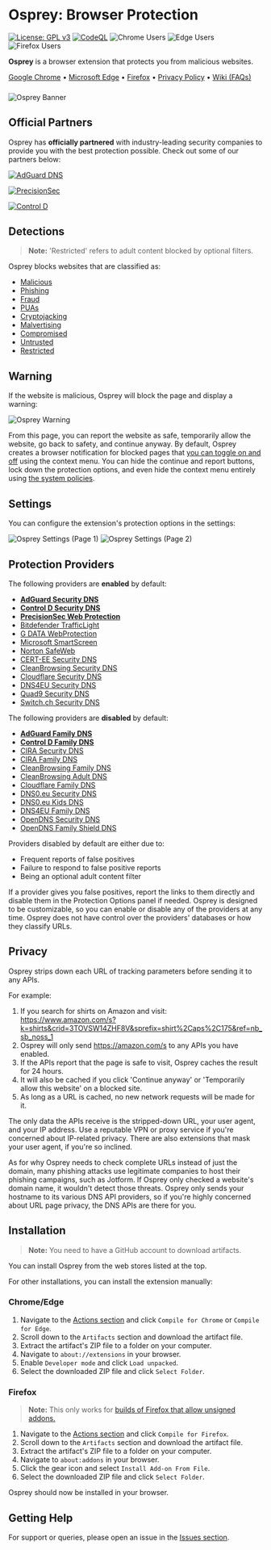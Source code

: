 # Osprey: Browser Protection

[![License: GPL v3](https://img.shields.io/badge/License-GPLv3-blue.svg)](LICENSE)
[![CodeQL](https://github.com/Foulest/Osprey/actions/workflows/github-code-scanning/codeql/badge.svg)](https://github.com/Foulest/Osprey/actions/workflows/github-code-scanning/codeql)
![Chrome Users](https://img.shields.io/chrome-web-store/users/jmnpibhfpmpfjhhkmpadlbgjnbhpjgnd?label=Chrome%20Users&color=00CC00)
![Edge Users](https://img.shields.io/badge/dynamic/json?label=Edge%20Users&color=00CC00&query=%24.activeInstallCount&url=https%3A%2F%2Fmicrosoftedge.microsoft.com%2Faddons%2Fgetproductdetailsbycrxid%2Fnopglhplnghfhpniofkcopmhbjdonlgn)
![Firefox Users](https://img.shields.io/amo/users/osprey-browser-protection?label=Firefox%20Users&color=00CC00)

**Osprey** is a browser extension that protects you from malicious websites.

[Google Chrome](https://chromewebstore.google.com/detail/osprey-browser-protection/jmnpibhfpmpfjhhkmpadlbgjnbhpjgnd)
• [Microsoft Edge](https://microsoftedge.microsoft.com/addons/detail/osprey-browser-protectio/nopglhplnghfhpniofkcopmhbjdonlgn)
• [Firefox](https://addons.mozilla.org/en-US/firefox/addon/osprey-browser-protection)
• [Privacy Policy](https://github.com/Foulest/Osprey/blob/main/.github/PRIVACY.md)
• [Wiki (FAQs)](https://github.com/Foulest/Osprey/wiki)

###

![Osprey Banner](https://i.imgur.com/0Ccn9WW.png)

## Official Partners

Osprey has **officially partnered** with industry-leading security companies to provide you with the best protection
possible. Check out some of our partners below:

[![AdGuard DNS](https://i.imgur.com/gDKTUbm.png)](https://www.adguard-dns.io?aid=135732)

[![PrecisionSec](https://i.imgur.com/cwJWCog.png)](https://www.precisionsec.com/?utm_source=osprey)

[![Control D](https://i.imgur.com/9xC1OAK.png)](https://www.controld.com/?utm_source=osprey)

## Detections

> **Note:** 'Restricted' refers to adult content blocked by optional filters.

Osprey blocks websites that are classified as:

- [Malicious](https://us.norton.com/blog/malware/what-are-malicious-websites)
- [Phishing](https://f-secure.com/us-en/articles/what-is-phishing)
- [Fraud](https://usa.kaspersky.com/resource-center/preemptive-safety/scam-websites)
- [PUAs](https://us.norton.com/blog/malware/what-are-puas-potentially-unwanted-applications)
- [Cryptojacking](https://kaspersky.com/resource-center/definitions/what-is-cryptojacking)
- [Malvertising](https://malwarebytes.com/malvertising)
- [Compromised](https://malwarebytes.com/glossary/compromised)
- [Untrusted](https://mcafee.com/blogs/internet-security/how-to-tell-whether-a-website-is-safe-or-unsafe)
- [Restricted](https://library.fiveable.me/key-terms/mass-media-society/adult-content)

## Warning

If the website is malicious, Osprey will block the page and display a warning:

![Osprey Warning](https://i.imgur.com/FAx4lb9.png)

From this page, you can report the website as safe, temporarily allow the website, go back to safety, and continue
anyway. By default, Osprey creates a browser notification for blocked pages that
[you can toggle on and off](https://github.com/Foulest/Osprey/wiki/Toggling-Notifications) using the context menu.
You can hide the continue and report buttons, lock down the protection options, and even hide the context menu
entirely using [the system policies](https://github.com/Foulest/Osprey/wiki/Setting-Up-System-Policies).

## Settings

You can configure the extension's protection options in the settings:

![Osprey Settings (Page 1)](https://i.imgur.com/g5vsAcf.png)
![Osprey Settings (Page 2)](https://i.imgur.com/iJFKzBV.png)

## Protection Providers

The following providers are **enabled** by default:

- **[AdGuard Security DNS](https://www.adguard-dns.io/en/public-dns.html)**
- **[Control D Security DNS](https://www.controld.com/free-dns)**
- **[PrecisionSec Web Protection](https://www.precisionsec.com/?utm_source=osprey)**
- [Bitdefender TrafficLight](https://www.bitdefender.com/en-us/consumer/trafficlight)
- [G DATA WebProtection](https://www.gdata.de/help/en/consumer/FAQ/webProtectionWinFAQ)
- [Microsoft SmartScreen](https://learn.microsoft.com/en-us/windows/security/operating-system-security/virus-and-threat-protection/microsoft-defender-smartscreen)
- [Norton SafeWeb](https://safeweb.norton.com)
- [CERT-EE Security DNS](https://www.ria.ee/en/news/application-developed-cert-ee-protects-against-phishing-and-malware)
- [CleanBrowsing Security DNS](https://www.cleanbrowsing.org/filters/#step3)
- [Cloudflare Security DNS](https://blog.cloudflare.com/introducing-1-1-1-1-for-families/#two-flavors-1-1-1-2-no-malware-1-1-1-3-no-malware-or-adult-content)
- [DNS4EU Security DNS](https://www.joindns4.eu/for-public)
- [Quad9 Security DNS](https://www.quad9.net)
- [Switch.ch Security DNS](https://www.switch.ch/en/dns-firewall)

The following providers are **disabled** by default:

- **[AdGuard Family DNS](https://www.adguard-dns.io/en/public-dns.html)**
- **[Control D Family DNS](https://www.controld.com/free-dns)**
- [CIRA Security DNS](https://www.cira.ca/en/canadian-shield)
- [CIRA Family DNS](https://www.cira.ca/en/canadian-shield)
- [CleanBrowsing Family DNS](https://www.cleanbrowsing.org/filters/#step1)
- [CleanBrowsing Adult DNS](https://www.cleanbrowsing.org/filters/#step2)
- [Cloudflare Family DNS](https://blog.cloudflare.com/introducing-1-1-1-1-for-families)
- [DNS0.eu Security DNS](https://www.dns0.eu/zero)
- [DNS0.eu Kids DNS](https://www.dns0.eu/kids)
- [DNS4EU Family DNS](https://www.joindns4.eu/for-public)
- [OpenDNS Security DNS](https://www.opendns.com/home-internet-security)
- [OpenDNS Family Shield DNS](https://www.opendns.com/home-internet-security)

Providers disabled by default are either due to:

- Frequent reports of false positives
- Failure to respond to false positive reports
- Being an optional adult content filter

If a provider gives you false positives, report the links to them directly and disable them in the Protection Options
panel if needed. Osprey is designed to be customizable, so you can enable or disable any of the providers at any time.
Osprey does not have control over the providers' databases or how they classify URLs.

## Privacy

Osprey strips down each URL of tracking parameters before sending it to any APIs.

For example:

1. If you search for shirts on Amazon and
   visit: https://www.amazon.com/s?k=shirts&crid=3TOVSW14ZHF8V&sprefix=shirt%2Caps%2C175&ref=nb_sb_noss_1
2. Osprey will only send https://amazon.com/s to any APIs you have enabled.
3. If the APIs report that the page is safe to visit, Osprey caches the result for 24 hours.
4. It will also be cached if you click 'Continue anyway' or 'Temporarily allow this website' on a blocked site.
5. As long as a URL is cached, no new network requests will be made for it.

The only data the APIs receive is the stripped-down URL, your user agent, and your IP address. Use a reputable VPN or
proxy service if you're concerned about IP-related privacy. There are also extensions that mask your user agent, if
you're so inclined.

As for why Osprey needs to check complete URLs instead of just the domain, many phishing attacks use legitimate
companies to host their phishing campaigns, such as Jotform. If Osprey only checked a website's domain name, it wouldn't
detect those threats. Osprey only sends your hostname to its various DNS API providers, so if you're highly concerned
about URL page privacy, the DNS APIs are there for you.

## Installation

> **Note:** You need to have a GitHub account to download artifacts.

You can install Osprey from the web stores listed at the top.

For other installations, you can install the extension manually:

### Chrome/Edge

1. Navigate to the [Actions section](https://github.com/Foulest/Osprey/actions/workflows) and click `Compile for Chrome`
   or `Compile for Edge`.
2. Scroll down to the `Artifacts` section and download the artifact file.
3. Extract the artifact's ZIP file to a folder on your computer.
4. Navigate to `about://extensions` in your browser.
5. Enable `Developer mode` and click `Load unpacked`.
6. Select the downloaded ZIP file and click `Select Folder`.

### Firefox

> **Note:** This only works
> for [builds of Firefox that allow unsigned addons.](https://support.mozilla.org/en-US/kb/add-on-signing-in-firefox)

1. Navigate to the [Actions section](https://github.com/Foulest/Osprey/actions/workflows) and click
   `Compile for Firefox`.
2. Scroll down to the `Artifacts` section and download the artifact file.
3. Extract the artifact's ZIP file to a folder on your computer.
4. Navigate to `about:addons` in your browser.
5. Click the gear icon and select `Install Add-on From File`.
6. Select the downloaded ZIP file and click `Select Folder`.

Osprey should now be installed in your browser.

## Getting Help

For support or queries, please open an issue in the [Issues section](https://github.com/Foulest/Osprey/issues).
